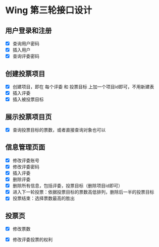 # Wing 第三轮接口设计

## 用户登录和注册

- [x] 查询用户密码
- [x] 插入用户
- [x] 查询评委密码

## 创建投票项目

- [x] 创建项目，即在 每个评委 和 投票目标 上加一个项目id即可，不用新建表
- [x] 插入评委
- [x] 插入被投票目标

## 展示投票项目页

- [x] 查询投票目标的票数，或者直接查询对象也可以 

## 信息管理页面

- [x] 修改评委账号
- [x] 修改评委密码
- [x] 插入评委
- [x] 删除评委
- [x] 删除所有信息，包括评委，投票目标（删除项目id即可）
- [x] 进入下一轮投票：依据投票目标的票数高低排列，删除后一半的投票目标
- [x] 投票结束：选择票数最高的胜出 

## 投票页

- [x] 修改票数
- [x] 修改评委投票的权利 

